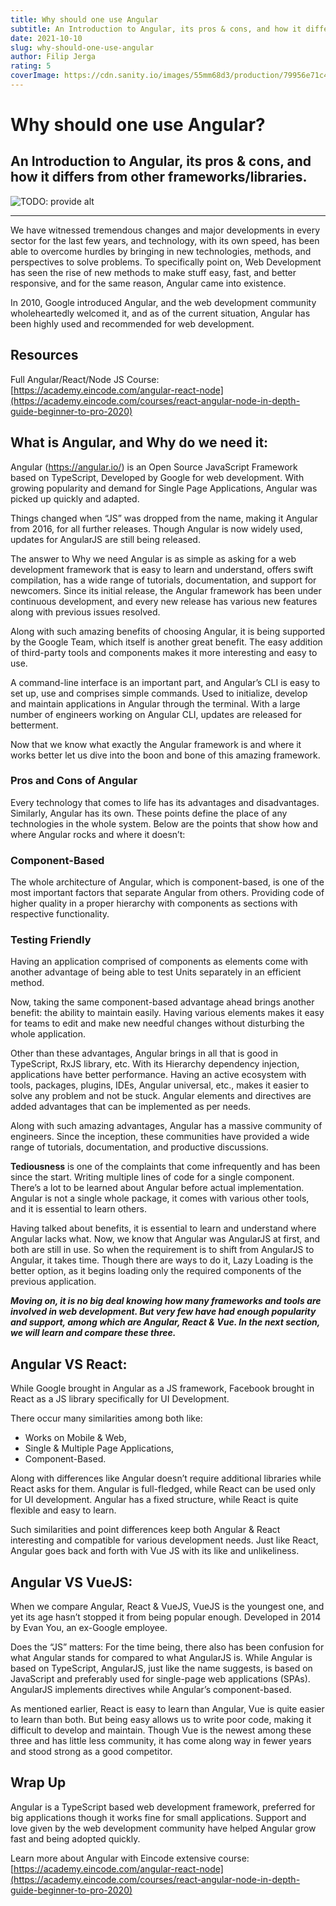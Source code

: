 ```yaml
---
title: Why should one use Angular
subtitle: An Introduction to Angular, its pros & cons, and how it differs from other frameworks/libraries.
date: 2021-10-10
slug: why-should-one-use-angular
author: Filip Jerga
rating: 5
coverImage: https://cdn.sanity.io/images/55mm68d3/production/79956e71c495a65556731eb6cd650ddd3922581b-750x422.jpg?h=600&fm=jpg&q=70
---
```


# Why should one use Angular?

## An Introduction to Angular, its pros & cons, and how it differs from other frameworks/libraries.

![TODO: provide alt](https://cdn.sanity.io/images/55mm68d3/production/79956e71c495a65556731eb6cd650ddd3922581b-750x422.jpg?h=600&fm=jpg&q=70)

---

We have witnessed tremendous changes and major developments in every sector for the last few years, and technology, with its own speed, has been able to overcome hurdles by bringing in new technologies, methods, and perspectives to solve problems. To specifically point on, Web Development has seen the rise of new methods to make stuff easy, fast, and better responsive, and for the same reason, Angular came into existence.

In 2010, Google introduced Angular, and the web development community wholeheartedly welcomed it, and as of the current situation, Angular has been highly used and recommended for web development.

## Resources

Full Angular/React/Node JS Course: [https://academy.eincode.com/angular-react-node](https://academy.eincode.com/courses/react-angular-node-in-depth-guide-beginner-to-pro-2020)

## **What is Angular, and Why do we need it:**

Angular (https://angular.io/) is an Open Source JavaScript Framework based on TypeScript, Developed by Google for web development. With growing popularity and demand for Single Page Applications, Angular was picked up quickly and adapted.

Things changed when “JS” was dropped from the name, making it Angular from 2016, for all further releases. Though Angular is now widely used, updates for AngularJS are still being released.

The answer to Why we need Angular is as simple as asking for a web development framework that is easy to learn and understand, offers swift compilation, has a wide range of tutorials, documentation, and support for newcomers. Since its initial release, the Angular framework has been under continuous development, and every new release has various new features along with previous issues resolved.

Along with such amazing benefits of choosing Angular, it is being supported by the Google Team, which itself is another great benefit. The easy addition of third-party tools and components makes it more interesting and easy to use.

A command-line interface is an important part, and Angular’s CLI is easy to set up, use and comprises simple commands. Used to initialize, develop and maintain applications in Angular through the terminal. With a large number of engineers working on Angular CLI, updates are released for betterment.

Now that we know what exactly the Angular framework is and where it works better let us dive into the boon and bone of this amazing framework.

### **Pros and Cons of Angular**

Every technology that comes to life has its advantages and disadvantages. Similarly, Angular has its own. These points define the place of any technologies in the whole system. Below are the points that show how and where Angular rocks and where it doesn’t:

### **Component-Based**

The whole architecture of Angular, which is component-based, is one of the most important factors that separate Angular from others. Providing code of higher quality in a proper hierarchy with components as sections with respective functionality.

### **Testing Friendly**

Having an application comprised of components as elements come with another advantage of being able to test Units separately in an efficient method.

Now, taking the same component-based advantage ahead brings another benefit: the ability to maintain easily. Having various elements makes it easy for teams to edit and make new needful changes without disturbing the whole application.

Other than these advantages, Angular brings in all that is good in TypeScript, RxJS library, etc. With its Hierarchy dependency injection, applications have better performance. Having an active ecosystem with tools, packages, plugins, IDEs, Angular universal, etc., makes it easier to solve any problem and not be stuck. Angular elements and directives are added advantages that can be implemented as per needs.

Along with such amazing advantages, Angular has a massive community of engineers. Since the inception, these communities have provided a wide range of tutorials, documentation, and productive discussions.

**Tediousness** is one of the complaints that come infrequently and has been since the start. Writing multiple lines of code for a single component. There’s a lot to be learned about Angular before actual implementation. Angular is not a single whole package, it comes with various other tools, and it is essential to learn others.

Having talked about benefits, it is essential to learn and understand where Angular lacks what. Now, we know that Angular was AngularJS at first, and both are still in use. So when the requirement is to shift from AngularJS to Angular, it takes time. Though there are ways to do it, Lazy Loading is the better option, as it begins loading only the required components of the previous application.

**_Moving on, it is no big deal knowing how many frameworks and tools are involved in web development. But very few have had enough popularity and support, among which are Angular, React & Vue. In the next section, we will learn and compare these three._**

## **Angular VS React:**

While Google brought in Angular as a JS framework, Facebook brought in React as a JS library specifically for UI Development.

There occur many similarities among both like:

- Works on Mobile & Web,
- Single & Multiple Page Applications,
- Component-Based.

Along with differences like Angular doesn’t require additional libraries while React asks for them. Angular is full-fledged, while React can be used only for UI development. Angular has a fixed structure, while React is quite flexible and easy to learn.

Such similarities and point differences keep both Angular & React interesting and compatible for various development needs. Just like React, Angular goes back and forth with Vue JS with its like and unlikeliness.

## **Angular VS VueJS:**

When we compare Angular, React & VueJS, VueJS is the youngest one, and yet its age hasn’t stopped it from being popular enough. Developed in 2014 by Evan You, an ex-Google employee.

Does the “JS” matters: For the time being, there also has been confusion for what Angular stands for compared to what AngularJS is. While Angular is based on TypeScript, AngularJS, just like the name suggests, is based on JavaScript and preferably used for single-page web applications (SPAs). AngularJS implements directives while Angular’s component-based.

As mentioned earlier, React is easy to learn than Angular, Vue is quite easier to learn than both. But being easy allows us to write poor code, making it difficult to develop and maintain. Though Vue is the newest among these three and has little less community, it has come along way in fewer years and stood strong as a good competitor.

## Wrap Up

Angular is a TypeScript based web development framework, preferred for big applications though it works fine for small applications. Support and love given by the web development community have helped Angular grow fast and being adopted quickly.

Learn more about Angular with Eincode extensive course: [https://academy.eincode.com/angular-react-node](https://academy.eincode.com/courses/react-angular-node-in-depth-guide-beginner-to-pro-2020)
